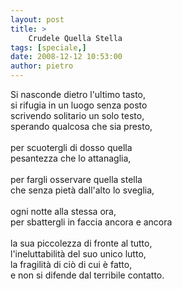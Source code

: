 ```yaml
---
layout: post
title: >
    Crudele Quella Stella
tags: [speciale,]
date: 2008-12-12 10:53:00
author: pietro
---
```

Si nasconde dietro l'ultimo tasto,<br/>si rifugia in un luogo senza posto<br/>scrivendo solitario un solo testo,<br/>sperando qualcosa che sia presto,<br/><br/>per scuotergli di dosso quella<br/>pesantezza che lo attanaglia,<br/><br/>per fargli osservare quella stella<br/>che senza pietà dall'alto lo sveglia,<br/><br/>ogni notte alla stessa ora,<br/>per sbattergli in faccia ancora e ancora<br/><br/>la sua piccolezza di fronte al tutto,<br/>l'ineluttabilità del suo unico lutto,<br/>la fragilità di ciò di cui è fatto,<br/>e non si difende dal terribile contatto.
